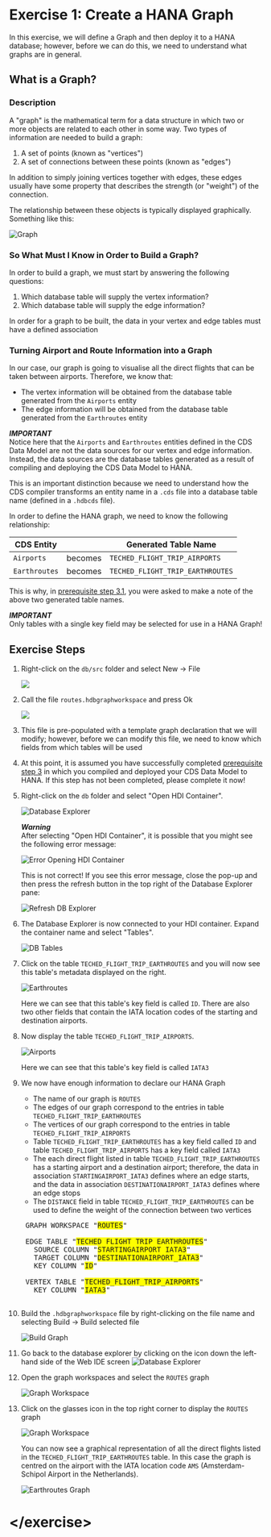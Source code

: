 # Exercise 1: Create a HANA Graph

In this exercise, we will define a Graph and then deploy it to a HANA database; however, before we can do this, we need to understand what graphs are in general.

## What is a Graph?

### Description

A "graph" is the mathematical term for a data structure in which two or more objects are related to each other in some way.  Two types of information are needed to build a graph:
    
1. A set of points (known as "vertices")
1. A set of connections between these points (known as "edges")

In addition to simply joining vertices together with edges, these edges usually have some property that describes the strength (or "weight") of the connection.

The relationship between these objects is typically displayed graphically.  Something like this:

![Graph](https://upload.wikimedia.org/wikipedia/commons/5/5b/6n-graf.svg)


### So What Must I Know in Order to Build a Graph?
In order to build a graph, we must start by answering the following questions:

1. Which database table will supply the vertex information?
1. Which database table will supply the edge information?

In order for a graph to be built, the data in your vertex and edge tables must have a defined association

### Turning Airport and Route Information into a Graph

In our case, our graph is going to visualise all the direct flights that can be taken between airports. Therefore, we know that:

* The vertex information will be obtained from the database table generated from the `Airports` entity
* The edge information will be obtained from the database table generated from the `Earthroutes` entity  

***IMPORTANT***  
Notice here that the `Airports` and `Earthroutes` entities defined in the CDS Data Model are not the data sources for our vertex and edge information.  Instead, the data sources are the database tables generated as a result of compiling and deploying the CDS Data Model to HANA.

This is an important distinction because we need to understand how the CDS compiler transforms an entity name in a `.cds` file into a database table name (defined in a `.hdbcds` file).

In order to define the HANA graph, we need to know the following relationship:

| CDS Entity | | Generated Table Name |
|---|---|---|
| `Airports` | becomes | `TECHED_FLIGHT_TRIP_AIRPORTS` |
| `Earthroutes` | becomes | `TECHED_FLIGHT_TRIP_EARTHROUTES` |


This is why, in [prerequisite step 3.1](./ex0.3.md#3.1), you were asked to make a note of the above two generated table names.

***IMPORTANT***  
Only tables with a single key field may be selected for use in a HANA Graph!



## Exercise Steps

1. Right-click on the `db/src` folder and select New -> File  

    ![](./img/Ex1_Create_File.png)

1. Call the file `routes.hdbgraphworkspace` and press Ok

    ![](./img/Ex1_Filename.png)

1. This file is pre-populated with a template graph declaration that we will modify; however, before we can modify this file, we need to know which fields from which tables will be used

1. At this point, it is assumed you have successfully completed [prerequisite step 3](./ex0.3.md) in which you compiled and deployed your CDS Data Model to HANA.  If this step has not been completed, please complete it now!

1. Right-click on the `db` folder and select "Open HDI Container".

    ![Database Explorer](./img/Ex1_Open_HDI_Container.png)
    
    ***Warning***  
    After selecting "Open HDI Container", it is possible that you might see the following error message:
    
    ![Error Opening HDI Container](./img/Ex1_HDI_Error.png)
    
    This is not correct!  If you see this error message, close the pop-up and then press the refresh button in the top right of the Database Explorer pane:
    
    ![Refresh DB Explorer](./img/Ex1_Refresh_DB_Exp.png)

1. The Database Explorer is now connected to your HDI container.  Expand the container name and select "Tables".

    ![DB Tables](./img/Ex1_DB_Tables.png)

1. Click on the table `TECHED_FLIGHT_TRIP_EARTHROUTES` and you will now see this table's metadata displayed on the right.

    ![Earthroutes](./img/Ex1_Table_Earthroutes.png)
    
    Here we can see that this table's key field is called `ID`.  There are also two other fields that contain the IATA location codes of the starting and destination airports.
    
1. Now display the table `TECHED_FLIGHT_TRIP_AIRPORTS`.

    ![Airports](./img/Ex1_Table_Airports.png)
    
    Here we can see that this table's key field is called `IATA3`

1. We now have enough information to declare our HANA Graph

    * The name of our graph is `ROUTES`
    * The edges of our graph correspond to the entries in table `TECHED_FLIGHT_TRIP_EARTHROUTES`
    * The vertices of our graph correspond to the entries in table `TECHED_FLIGHT_TRIP_AIRPORTS`
    * Table `TECHED_FLIGHT_TRIP_EARTHROUTES` has a key field called `ID` and table `TECHED_FLIGHT_TRIP_AIRPORTS` has a key field called `IATA3`
    * The each direct flight listed in table `TECHED_FLIGHT_TRIP_EARTHROUTES` has a starting airport and a destination airport; therefore, the data in association `STARTINGAIRPORT_IATA3` defines where an edge starts, and the data in association `DESTINATIONAIRPORT_IATA3` defines where an edge stops
    * The `DISTANCE` field in table `TECHED_FLIGHT_TRIP_EARTHROUTES` can be used to define the weight of the connection between two vertices

    <pre>
    GRAPH WORKSPACE "<span style="background-color: yellow">ROUTES</span>"
    
    EDGE TABLE "<span style="background-color: yellow">TECHED_FLIGHT_TRIP_EARTHROUTES</span>"
      SOURCE COLUMN "<span style="background-color: yellow">STARTINGAIRPORT_IATA3</span>"
      TARGET COLUMN "<span style="background-color: yellow">DESTINATIONAIRPORT_IATA3</span>"
      KEY COLUMN "<span style="background-color: yellow">ID</span>"
    
    VERTEX TABLE "<span style="background-color: yellow">TECHED_FLIGHT_TRIP_AIRPORTS</span>"
      KEY COLUMN "<span style="background-color: yellow">IATA3</span>"
    </pre>

1. Build the `.hdbgraphworkspace` file by right-clicking on the file name and selecting Build -> Build selected file

    ![Build Graph](./img/Ex1_Build_Graph.png)

1. Go back to the database explorer by clicking on the icon down the left-hand side of the Web IDE screen ![Database Explorer](./img/Icon_Database_Explorer.png)

1. Open the graph workspaces and select the `ROUTES` graph

    ![Graph Workspace](./img/Ex1_Graph_Workspace.png)

1. Click on the glasses icon in the top right corner to display the `ROUTES` graph

    ![Graph Workspace](./img/Ex1_Display_Graph.png)
    
    You can now see a graphical representation of all the direct flights listed in the `TECHED_FLIGHT_TRIP_EARTHROUTES` table.  In this case the graph is centred on the airport with the IATA location code `AMS` (Amsterdam-Schipol Airport in the Netherlands).
    
    ![Earthroutes Graph](./img/Ex1_Earthroutes_Graph.png)


# \</exercise>
